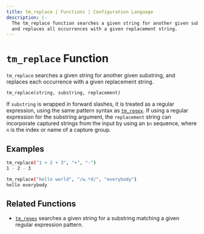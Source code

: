 ```yaml
---
title: tm_replace | Functions | Configuration Language
description: |-
  The tm_replace function searches a given string for another given substring,
  and replaces all occurrences with a given replacement string.
---
```


# `tm_replace` Function

`tm_replace` searches a given string for another given substring, and replaces
each occurrence with a given replacement string.

```hcl
tm_replace(string, substring, replacement)
```

If `substring` is wrapped in forward slashes, it is treated as a regular
expression, using the same pattern syntax as
[`tm_regex`](./tm_regex.md). If using a regular expression for the substring
argument, the `replacement` string can incorporate captured strings from
the input by using an `$n` sequence, where `n` is the index or name of a
capture group.

## Examples

```sh
tm_replace("1 + 2 + 3", "+", "-")
1 - 2 - 3

tm_replace("hello world", "/w.*d/", "everybody")
hello everybody
```

## Related Functions

- [`tm_regex`](./tm_regex.md) searches a given string for a substring matching a
  given regular expression pattern.
